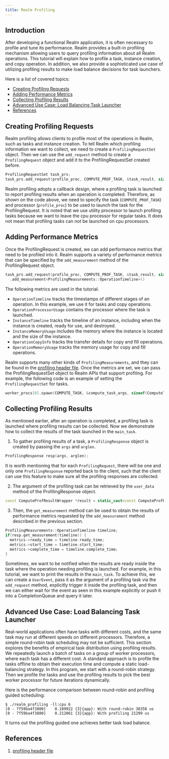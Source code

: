 ```yaml
---
title: Realm Profiling
---
```


## Introduction

After developing a functional Realm application, it is often necessary to profile
and tune its performance. Realm provides a built-in profiling mechanism allowing
users to query profiling information about all Realm operations. This tutorial
will explain how to profile a task, instance creation, and copy operation.
In addition, we also provide a sophisticated use case of utilizing
profiling results to make load balance decisions for task launchers.


Here is a list of covered topics:

* [Creating Profiling Requests](#creating-profiling-requests)
* [Adding Performance Metrics](#adding-performance-metrics)
* [Collecting Profiling Results](#collecting-profiling-results)
* [Advanced Use Case: Load Balancing Task Launcher](#advanced-use-case-load-balancing-task-launcher)
* [References](#references)

## Creating Profiling Requests

Realm profiling allows clients to profile most of the operations in Realm, such as tasks and
instance creation. To tell Realm which profiling information
we want to collect, we need to create a `ProfilingRequestSet` object. Then we can use the
`add_request` method to create a `ProfilingRequest` object and add it to the ProfilingRequestSet
created before.

```c++
ProfilingRequestSet task_prs;
task_prs.add_request(profile_proc, COMPUTE_PROF_TASK, &task_result, sizeof(ComputeProfResultWrapper))
```

Realm profiling adopts a callback design, where a profiling task is launched
to report profiling results when an operation is completed. Therefore, as shown on the code above,
we need to specify the task (`COMPUTE_PROF_TASK`) and processor (`profile_proc`) to be used to launch the task for the ProfilingRequest.
It is noted that we use utility processor to launch profiling tasks because we want
to leave the cpu processor for regular tasks. It does not mean that profiling tasks
can not be launched on cpu processors.

## Adding Performance Metrics

Once the ProfilingRequest is created, we can add performance metrics that need to be profiled into it.
Realm supports a variety of performance metrics that can be specified by the `add_measurement`
method of the ProfilingRequest object.

```c++
task_prs.add_request(profile_proc, COMPUTE_PROF_TASK, &task_result, sizeof(ComputeProfResultWrapper))
  .add_measurement<ProfilingMeasurements::OperationTimeline>()
```

The following metrics are used in the tutorial.

- `OperationTimeline` tracks the timestamps of different stages of an operation.
  In this example, we use it for tasks and copy operations.
- `OperationProcessorUsage` contains the processor where the task is launched.
- `InstanceTimeline` tracks the timeline of an instance, including when the instance is created,
  ready for use, and destroyed.
- `InstanceMemoryUsage` includes the memory where the instance is located and the size of the instance.
- `OperationCopyInfo` tracks the transfer details for copy and fill operations.
- `OperationMemoryUsage` tracks the memory usage for copy and fill operations.

Realm supports many other kinds of `ProfilingMeasurements`, and they can be found in the [profiling header file](#profiling-header-file).
Once the metrics are set, we can pass the ProfilingRequestSet object to Realm APIs that
support profiling. For example, the following code is an example of setting the `ProfilingRequestSet` for tasks.

```c++
worker_procs[0].spawn(COMPUTE_TASK, &compute_task_args, sizeof(ComputeTaskArgs), task_prs).wait();
```

## Collecting Profiling Results

As mentioned earlier, after an operation is completed, a profiling task is launched where
profiling results can be collected. Now we demonstrate how to collect
the results of the task launched in the `main_task`.
1. To gather profiling results of a task, a `ProfilingResponse` object is created by passing the `args` and `arglen`.

```c++
ProfilingResponse resp(args, arglen);
```

It is worth mentioning that for each `ProfilingRequest`, there will be one and only
one `ProfilingResponse` reported back to the client, such that the client can use
this feature to make sure all the profiling responses are collected.

2. The argument of the profiling task can be retrieved by the `user_data` method of the
ProfilingResponse object.

```c++
const ComputeProfResultWrapper *result = static_cast<const ComputeProfResultWrapper *>(resp.user_data());
```

3. Then, the `get_measurement` method can be used to
obtain the results of performance metrics requested by the `add_measurement` method described
in the previous section.

```c++
ProfilingMeasurements::OperationTimeline timeline;
if(resp.get_measurement(timeline)) {
  metrics->ready_time = timeline.ready_time;
  metrics->start_time = timeline.start_time;
  metrics->complete_time = timeline.complete_time;
}
```

Sometimes, we want to be notified when
the results are ready inside the task where the operation needing profiling is launched. For
example, in this tutorial, we want to print the results in the `main_task`.
To achieve this, we can create a `UserEvent`, pass it as the argument of a profiling task
via the `add_request` method,
explicitly trigger it inside the profiling task, and then we can either
wait for the event as seen in this example explicitly or push it into a CompletionQueue and query it later.

## Advanced Use Case: Load Balancing Task Launcher

Real-world applications often have tasks with different costs, and the same task may run at different
speeds on different processors. Therefore, a simple round-robin task scheduling may not be sufficient.
This section explores the benefits of empirical task distribution using profiling
results.
We repeatedly launch a batch of tasks on a group of worker processors, where each task has a
different cost. A standard approach is to profile the tasks offline to obtain their execution time and
compute a static load-balancing strategy. In this program, we start with a round-robin strategy.
Then we profile the tasks and use the profiling results to pick the best worker processor
for future iterations dynamically.

Here is the performance comparison between round-robin and profiling guided scheduling:

```
$ ./realm_profiling -ll:cpu 6
[0 - 7f59ba4f3800]    0.189922 {3}{app}: With round-robin 38358 us
[0 - 7f59ba4f3800]    0.212061 {3}{app}: With profiling 21299 us
```

It turns out the profiling guided one achieves better task load balance.

## References

1. [profiling header file](https://github.com/StanfordLegion/realm/blob/main/realm/profiling.h)
